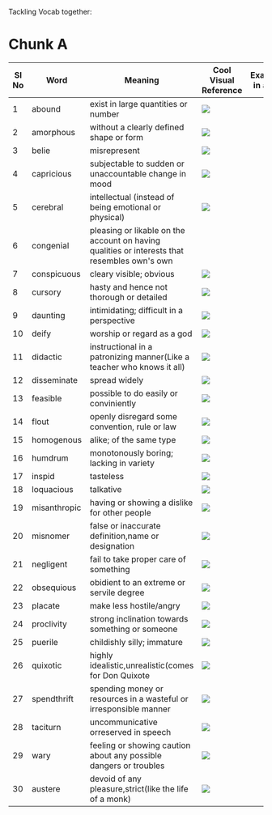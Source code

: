 Tackling Vocab together:

# Chunk A

|Sl No| Word | Meaning | Cool Visual Reference |Example(Usage in a sentence)|
|-----|------|-------------------------------------------|---------|----------------------|
|1|abound|exist in large quantities or number|![](https://media.giphy.com/media/LRzK37z3km2v6/giphy.gif)||
|2|amorphous|without a clearly defined shape or form|![](https://media.giphy.com/media/xTiQywtXCIIxUrNHgc/giphy.gif)||
|3|belie|misrepresent|![](https://media.giphy.com/media/3o7TKANedXKpE8oNlC/giphy.gif)||
|4|capricious|subjectable to sudden or unaccountable change in mood |![](https://media.giphy.com/media/i4j7e4WLRc0ysXcGip/giphy.gif)||
|5|cerebral|intellectual (instead of being emotional or physical)|![](https://media.giphy.com/media/JQLxQZw8z90GWPSlAp/giphy.gif)||
|6|congenial| pleasing or likable on the account on having qualities or interests that resembles own's own|||
|7|conspicuous|cleary visible; obvious|![](https://media.giphy.com/media/1AHFDmY6X1sUd66knT/giphy.gif)||
|8|cursory|hasty and hence not thorough or detailed|![](https://media.giphy.com/media/4yGAZNz0aEWPu/giphy.gif)||
|9|daunting|intimidating; difficult in a perspective|![](https://media.giphy.com/media/Yj6jAvlW84XOuhjemy/giphy.gif)||
|10|deify|worship or regard as a god|![](https://media.giphy.com/media/l3q2Z5667uYOJ2U6I/giphy.gif)||
|11|didactic|instructional in a patronizing manner(Like a teacher who knows it all)|![](https://media.giphy.com/media/l3q2Z5667uYOJ2U6I/giphy.gif)|
|12|disseminate|spread widely|![](https://media.giphy.com/media/14oZ18Th0wIfL2/giphy.gif)||
|13|feasible|possible to do easily or conviniently|![](https://media.giphy.com/media/TKoRWrAaBA7kx6RQqo/giphy.gif)||
|14|flout|openly disregard some convention, rule or law|![](https://media.giphy.com/media/QOvLuiZZObfch6Q5iY/giphy.gif)||
|15|homogenous|alike; of the same type|![](https://media.giphy.com/media/l36kU80xPf0ojG0Erg/giphy.gif)||
|16|humdrum|monotonously boring; lacking in variety|![](https://media.giphy.com/media/l2JhpjWPccQhsAMfu/giphy.gif)||
|17|inspid|tasteless|![](https://media.giphy.com/media/PjlH1T1CqVw4JfvQXV/giphy.gif)||
|18|loquacious|talkative|![](https://media.giphy.com/media/U5OkqHaFTnznGkKGp5/giphy.gif)||
|19|misanthropic|having or showing a dislike for other people|![](https://media.giphy.com/media/3o7qE8BaNgqFfuNdNS/giphy.gif)||
|20|misnomer|false or inaccurate definition,name or designation|![](https://media.giphy.com/media/l4FGq09sQSls3Aufm/giphy.gif)||
|21|negligent|fail to take proper care of something|![](https://media.giphy.com/media/10VJ2YDMoNEBl6/giphy.gif)||
|22|obsequious|obidient to an extreme or servile degree|![](https://media.giphy.com/media/xT5LMUEDcqhqD4WxRm/giphy.gif)||
|23|placate|make less hostile/angry|![](https://media.giphy.com/media/l1J9NRpOeS7i54xnW/giphy.gif)||
|24|proclivity|strong inclination towards something or someone|![](https://media.giphy.com/media/jn2iXu2HRpMuovBrrV/giphy.gif)||
|25|puerile|childishly silly; immature|![](https://media.giphy.com/media/yE72eDy7lj3JS/giphy.gif)||
|26|quixotic|highly idealistic,unrealistic(comes for Don Quixote|![](https://media.giphy.com/media/B1CrvUCoMxhy8/giphy.gif)||
|27|spendthrift|spending money or resources in a wasteful or irresponsible manner|![](https://media.giphy.com/media/3o6Ygp85mD8sl8hxFS/giphy.gif)||
|28|taciturn|uncommunicative orreserved in speech|![](https://media.giphy.com/media/3o7ZePX7DfyOBZDrcQ/giphy.gif)||
|29|wary|feeling or showing caution about any possible dangers or troubles|![](https://media.giphy.com/media/SWovhw1Nua7Ay5XFCb/giphy.gif)||
|30|austere|devoid of any pleasure,strict(like the life of a monk)|![](https://media.giphy.com/media/3o7bu90hyq7fI1uk7u/giphy.gif)||
